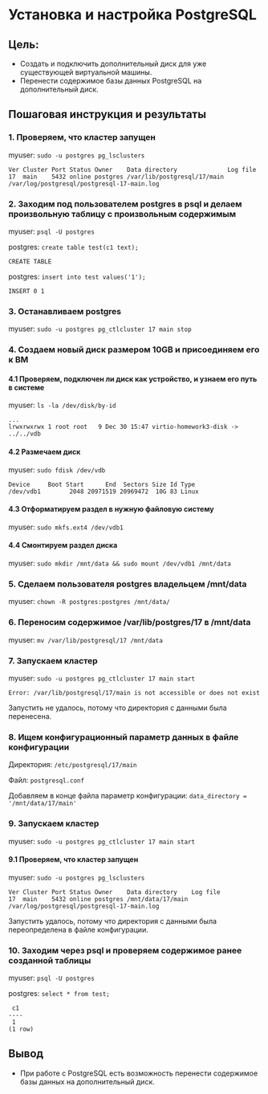 # Установка и настройка PostgreSQL

## Цель:

- Создать и подключить дополнительный диск для уже существующей виртуальной машины.
- Перенести содержимое базы данных PostgreSQL на дополнительный диск.

## Пошаговая инструкция и результаты

### 1. Проверяем, что кластер запущен

myuser: `sudo -u postgres pg_lsclusters`
```
Ver Cluster Port Status Owner    Data directory              Log file
17  main    5432 online postgres /var/lib/postgresql/17/main /var/log/postgresql/postgresql-17-main.log
```

### 2. Заходим под пользователем postgres в psql и делаем произвольную таблицу с произвольным содержимым

myuser: `psql -U postgres`

postgres: `create table test(c1 text);`
```
CREATE TABLE
```
postgres: `insert into test values('1');`
```
INSERT 0 1
```

### 3. Останавливаем postgres

myuser: `sudo -u postgres pg_ctlcluster 17 main stop`

### 4. Создаем новый диск размером 10GB и присоединяем его к ВМ

#### 4.1 Проверяем, подключен ли диск как устройство, и узнаем его путь в системе

myuser: `ls -la /dev/disk/by-id`
```
...
lrwxrwxrwx 1 root root   9 Dec 30 15:47 virtio-homework3-disk -> ../../vdb
```

#### 4.2 Размечаем диск

myuser: `sudo fdisk /dev/vdb`
```
Device     Boot Start      End  Sectors Size Id Type
/dev/vdb1        2048 20971519 20969472  10G 83 Linux
```

#### 4.3 Отформатируем раздел в нужную файловую систему

myuser: `sudo mkfs.ext4 /dev/vdb1`

#### 4.4 Смонтируем раздел диска

myuser: `sudo mkdir /mnt/data && sudo mount /dev/vdb1 /mnt/data`

### 5. Сделаем пользователя postgres владельцем /mnt/data

myuser: `chown -R postgres:postgres /mnt/data/`

### 6. Переносим содержимое /var/lib/postgres/17 в /mnt/data

myuser: `mv /var/lib/postgresql/17 /mnt/data`

### 7. Запускаем кластер

myuser: `sudo -u postgres pg_ctlcluster 17 main start`
```
Error: /var/lib/postgresql/17/main is not accessible or does not exist
```

Запустить не удалось, потому что директория с данными была перенесена.

### 8. Ищем конфигурационный параметр данных в файле конфигурации

Директория: `/etc/postgresql/17/main`

Файл: `postgresql.conf`

Добавляем в конце файла параметр конфигурации: `data_directory = '/mnt/data/17/main'`

### 9. Запускаем кластер

myuser: `sudo -u postgres pg_ctlcluster 17 main start`

#### 9.1 Проверяем, что кластер запущен

myuser: `sudo -u postgres pg_lsclusters`
```
Ver Cluster Port Status Owner    Data directory    Log file
17  main    5432 online postgres /mnt/data/17/main /var/log/postgresql/postgresql-17-main.log
```

Запустить удалось, потому что директория с данными была переопределена в файле конфигурации.

### 10. Заходим через psql и проверяем содержимое ранее созданной таблицы

myuser: `psql -U postgres`

postgres: `select * from test;`
```
 c1
----
 1
(1 row)
```

## Вывод

- При работе с PostgreSQL есть возможность перенести содержимое базы данных на дополнительный диск.
